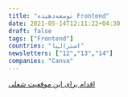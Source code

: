 ```yaml
---
title: "توسعه‌دهنده Frontend"
date: 2021-05-14T12:11:22+04:30
draft: false
tags: ["Frontend"]
countries: "استرالیا"
newsletters: ["12","13","14"]
companies: "Canva"
---
```


[اقدام برای این موقعیت شغلی](https://jobs.lever.co/canva/3f8de580-e99b-4cb2-8d31-8f49d37d11d8/apply)
